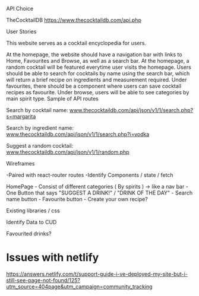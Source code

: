 API Choice

TheCocktailDB https://www.thecocktaildb.com/api.php

User Stories

This website serves as a cocktail encyclopedia for users.

At the homepage, the website should have a navigation bar with links to Home, Favourites and Browse, as well as a search bar.
At the homepage, a random cocktail will be featured everytime user visits the homepage.
Users should be able to search for cocktails by name using the search bar, which will return a brief recipe on ingredients and measurement required.
Under favourites, there should be a component where users can save cocktail recipes as favourite.
Under browse, users will be able to see categories by main spirit type.
Sample of API routes

Search by cocktail name: www.thecocktaildb.com/api/json/v1/1/search.php?s=margarita

Search by ingredient name: www.thecocktaildb.com/api/json/v1/1/search.php?i=vodka

Suggest a random cocktail: www.thecocktaildb.com/api/json/v1/1/random.php

Wireframes

-Paired with react-router routes -Identify Components / state / fetch

HomePage - Consist of different categories ( By spirits ) -> like a nav bar - One Button that says "SUGGEST A DRINK!" / "DRINK OF THE DAY" - Search name button - Favourite button - Create your own recipe?

Existing libraries / css

Identify Data to CUD

Favourited drinks?

# Issues with netlify
https://answers.netlify.com/t/support-guide-i-ve-deployed-my-site-but-i-still-see-page-not-found/125?utm_source=404page&utm_campaign=community_tracking